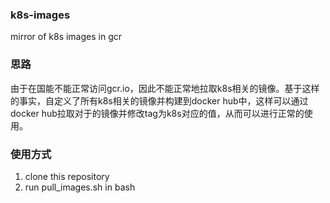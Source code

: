 ### k8s-images
mirror of k8s images in gcr

### 思路
由于在国能不能正常访问gcr.io，因此不能正常地拉取k8s相关的镜像。基于这样的事实，自定义了所有k8s相关的镜像并构建到docker hub中，这样可以通过docker hub拉取对于的镜像并修改tag为k8s对应的值，从而可以进行正常的使用。

### 使用方式
1. clone this repository
2. run pull_images.sh in bash